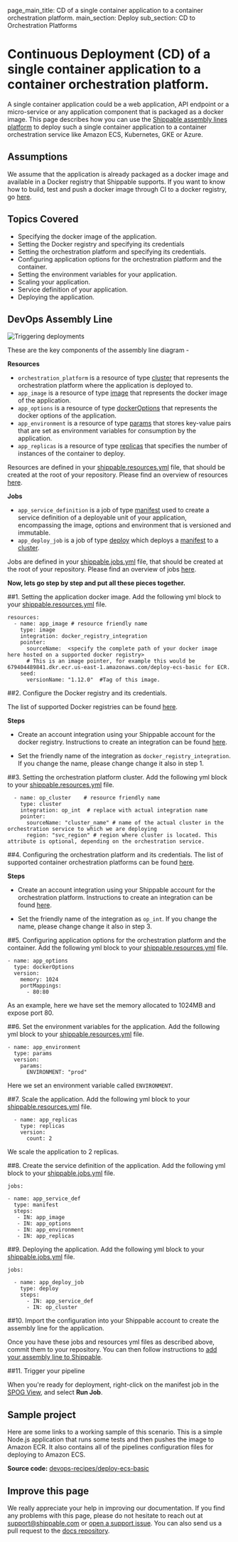 page_main_title: CD of a single container application to a container orchestration platform.
main_section: Deploy
sub_section: CD to Orchestration Platforms

# Continuous Deployment (CD) of a single container application to a container orchestration platform.

A single container application could be a web application, API endpoint or a micro-service or any application component that is packaged as a docker image. This page describes how you can use the [Shippable assembly lines platform](/platform/overview/) to deploy such a single container application to a container orchestration service like Amazon ECS, Kubernetes, GKE or Azure.

## Assumptions

We assume that the application is already packaged as a docker image and available in a Docker registry that Shippable supports. If you want to know how to build, test and push a docker image through CI to a docker registry, go [here](/ci/enable-project/).

## Topics Covered

* Specifying the docker image of the application.
* Setting the Docker registry and specifying its credentials
* Setting the orchestration platform and specifying its credentials.
* Configuring application options for the orchestration platform and the container.
* Setting the environment variables for your application.
* Scaling your application.
* Service definition of your application.
* Deploying the application.

## DevOps Assembly Line

<img src="/images/release/release-job-context.png" alt="Triggering deployments" style="vertical-align: middle;display: block;margin-left: auto;margin-right: auto;"/>

These are the key components of the assembly line diagram -

**Resources**

* `orchestration_platform` is a resource of type [cluster](/platform/workflow/resource/cluster/) that represents the orchestration platform where the application is deployed to.
* `app_image` is a resource of type [image](/platform/workflow/resource/image/) that represents the docker image of the application.
* `app_options` is a resource of type [dockerOptions](/platform/workflow/resource/dockeroptions/#dockeroptions)
that represents the docker options of the application.
* `app_environment` is a resource of type [params](/platform/workflow/resource/params) that stores key-value pairs that are set as environment variables for consumption by the application.
* `app_replicas` is a resource of type [replicas](/platform/workflow/resource/replicas) that specifies the number of instances of the container to deploy.

Resources are defined in your [shippable.resources.yml](/platform/tutorial/workflow/shippable-resources-yml/) file, that should be created at the root of your repository. Please find an overview of resources [here](/platform/workflow/resource/overview/).

**Jobs**

* `app_service_definition` is a job of type [manifest](/platform/workflow/job/manifest) used to create a service definition of a deployable unit of your application, encompassing the image, options and environment that is versioned and immutable.
* `app_deploy_job` is a job of type [deploy](/platform/workflow/job/deploy) which deploys a [manifest](/platform/workflow/job/manifest/)  to a [cluster](/platform/workflow/resource/cluster/).

Jobs are defined in your [shippable.jobs.yml](/platform/tutorial/workflow/shippable-jobs-yml/) file, that should be created at the root of your repository. Please find an overview of jobs [here](/platform/workflow/job/overview/).

**Now, lets go step by step and put all these pieces together.**

##1. Setting the application docker image.
Add the following yml block to your [shippable.resources.yml](/platform/tutorial/workflow/shippable-resources-yml/) file.

```
resources:
  - name: app_image # resource friendly name
    type: image
    integration: docker_registry_integration           
    pointer:
      sourceName:  <specify the complete path of your docker image here hosted on a supported docker registry>
      # This is an image pointer, for example this would be 679404489841.dkr.ecr.us-east-1.amazonaws.com/deploy-ecs-basic for ECR.
    seed:
      versionName: "1.12.0"  #Tag of this image.
```

##2. Configure the Docker registry and its credentials.

The list of supported Docker registries can be found [here](/platform/integration/overview/#supported-docker-registry-integrations).

**Steps**  

- Create an account integration using your Shippable account for the docker registry.
Instructions to create an integration can be found [here](http://docs.shippable.com/platform/tutorial/integration/howto-crud-integration/).

- Set the friendly name of the integration as `docker_registry_integration`. If you change the name,
please change change it also in step 1.

##3. Setting the orchestration platform cluster.
Add the following yml block to your [shippable.resources.yml](/platform/tutorial/workflow/shippable-resources-yml/) file.

```
  - name: op_cluster    # resource friendly name
    type: cluster
    integration: op_int  # replace with actual integration name          
    pointer:
      sourceName: "cluster_name" # name of the actual cluster in the orchestration service to which we are deploying
      region: "svc_region" # region where cluster is located. This attribute is optional, depending on the orchestration service.
```

##4. Configuring the orchestration platform and its credentials.
The list of supported container orchestration platforms can be found [here](/platform/integration/overview/#supported-orchestration-platform-integrations).

**Steps**  

- Create an account integration using your Shippable account for the orchestration platform.
Instructions to create an integration can be found [here](http://docs.shippable.com/platform/tutorial/integration/howto-crud-integration/).

- Set the friendly name of the integration as `op_int`. If you change the name,
please change change it also in step 3.

##5. Configuring application options for the orchestration platform and the container.
Add the following yml block to your [shippable.resources.yml](/platform/tutorial/workflow/shippable-resources-yml/) file.

```
- name: app_options
  type: dockerOptions
  version:
    memory: 1024
    portMappings:
      - 80:80
```
As an example, here we have set the memory allocated to 1024MB and expose port 80.

##6. Set the environment variables for the application.
Add the following yml block to your [shippable.resources.yml](/platform/tutorial/workflow/shippable-resources-yml/) file.

```
- name: app_environment
  type: params
  version:
    params:
      ENVIRONMENT: "prod"
```
Here we set an environment variable called `ENVIRONMENT`.

##7. Scale the application.
Add the following yml block to your [shippable.resources.yml](/platform/tutorial/workflow/shippable-resources-yml/) file.

```
  - name: app_replicas
    type: replicas
    version:
      count: 2
```
We scale the application to 2 replicas.

##8. Create the service definition of the application.
Add the following yml block to your [shippable.jobs.yml](/platform/tutorial/workflow/shippable-jobs-yml/) file.

```
jobs:

- name: app_service_def
  type: manifest
  steps:
   - IN: app_image
   - IN: app_options
   - IN: app_environment
   - IN: app_replicas
```

##9. Deploying the application.
Add the following yml block to your [shippable.jobs.yml](/platform/tutorial/workflow/shippable-jobs-yml/) file.

```
jobs:

  - name: app_deploy_job
    type: deploy
    steps:
      - IN: app_service_def
      - IN: op_cluster
```

##10. Import the configuration into your Shippable account to create the assembly line for the application.

Once you have these jobs and resources yml files as described above, commit them to your repository. You can then follow instructions to [add your assembly line to Shippable](/platform/tutorial/workflow/crud-syncrepo/).

##11. Trigger your pipeline

When you're ready for deployment, right-click on the manifest job in the [SPOG View](/platform/visibility/single-pane-of-glass-spog/), and select **Run Job**.

## Sample project

Here are some links to a working sample of this scenario. This is a simple Node.js application that runs some tests and then pushes
the image to Amazon ECR. It also contains all of the pipelines configuration files for deploying to Amazon ECS.

**Source code:**  [devops-recipes/deploy-ecs-basic](https://github.com/devops-recipes/deploy-ecs-basic)

## Improve this page

We really appreciate your help in improving our documentation. If you find any problems with this page, please do not hesitate to reach out at [support@shippable.com](mailto:support@shippable.com) or [open a support issue](https://www.github.com/Shippable/support/issues). You can also send us a pull request to the [docs repository](https://www.github.com/Shippable/docs).
